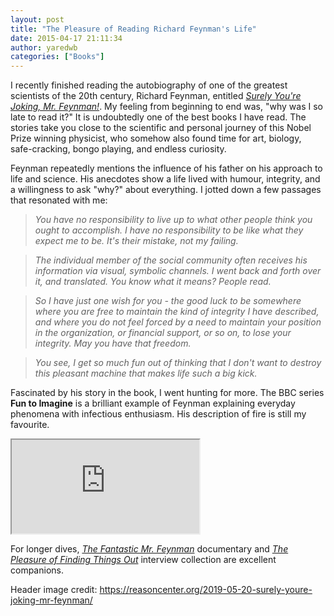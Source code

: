 ```yaml
---
layout: post
title: "The Pleasure of Reading Richard Feynman's Life"
date: 2015-04-17 21:11:34
author: yaredwb
categories: ["Books"]
---
```

I recently finished reading the autobiography of one of the greatest scientists of the 20th century, Richard Feynman, entitled [*Surely You're Joking, Mr. Feynman!*](https://en.wikipedia.org/wiki/Surely_You%27re_Joking,_Mr._Feynman!). My feeling from beginning to end was, "why was I so late to read it?" It is undoubtedly one of the best books I have read. The stories take you close to the scientific and personal journey of this Nobel Prize winning physicist, who somehow also found time for art, biology, safe-cracking, bongo playing, and endless curiosity.

Feynman repeatedly mentions the influence of his father on his approach to life and science. His anecdotes show a life lived with humour, integrity, and a willingness to ask "why?" about everything. I jotted down a few passages that resonated with me:

> *You have no responsibility to live up to what other people think you ought to accomplish. I have no responsibility to be like what they expect me to be. It's their mistake, not my failing.*

> *The individual member of the social community often receives his information via visual, symbolic channels. I went back and forth over it, and translated. You know what it means? People read.*

> *So I have just one wish for you - the good luck to be somewhere where you are free to maintain the kind of integrity I have described, and where you do not feel forced by a need to maintain your position in the organization, or financial support, or so on, to lose your integrity. May you have that freedom.*

> *You see, I get so much fun out of thinking that I don't want to destroy this pleasant machine that makes life such a big kick.*

Fascinated by his story in the book, I went hunting for more. The BBC series **Fun to Imagine** is a brilliant example of Feynman explaining everyday phenomena with infectious enthusiasm. His description of fire is still my favourite.

<div class="video-embed">
  <iframe src="https://www.youtube-nocookie.com/embed/ITpDrdtGAmo" title="Richard Feynman explains fire" loading="lazy" allow="accelerometer; autoplay; clipboard-write; encrypted-media; gyroscope; picture-in-picture" allowfullscreen></iframe>
</div>

For longer dives, [*The Fantastic Mr. Feynman*](https://www.youtube.com/watch?v=LyqleIxXTpw) documentary and [*The Pleasure of Finding Things Out*](https://en.wikipedia.org/wiki/The_Pleasure_of_Finding_Things_Out) interview collection are excellent companions.

Header image credit: https://reasoncenter.org/2019-05-20-surely-youre-joking-mr-feynman/
